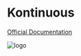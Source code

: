 # Kontinuous

[Official Documentation](https://socialgouv.github.io/kontinuous/)

![logo](_media/kontinuous-logo.png)
